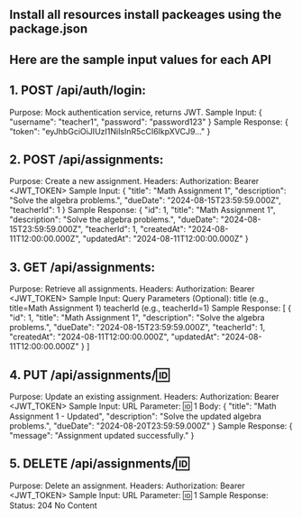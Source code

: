 ## Install all resources install packeages using the package.json
## Here are the sample input values for each API 

## 1. POST /api/auth/login:
Purpose: Mock authentication service, returns JWT.
Sample Input:
{
  "username": "teacher1",
  "password": "password123"
}
Sample Response:
{
  "token": "eyJhbGciOiJIUzI1NiIsInR5cCI6IkpXVCJ9..."
}
## 2. POST /api/assignments:
Purpose: Create a new assignment.
Headers:
Authorization: Bearer <JWT_TOKEN>
Sample Input:
{
  "title": "Math Assignment 1",
  "description": "Solve the algebra problems.",
  "dueDate": "2024-08-15T23:59:59.000Z",
  "teacherId": 1
}
Sample Response:
{
  "id": 1,
  "title": "Math Assignment 1",
  "description": "Solve the algebra problems.",
  "dueDate": "2024-08-15T23:59:59.000Z",
  "teacherId": 1,
  "createdAt": "2024-08-11T12:00:00.000Z",
  "updatedAt": "2024-08-11T12:00:00.000Z"
}
 ## 3. GET /api/assignments:
Purpose: Retrieve all assignments.
Headers:
Authorization: Bearer <JWT_TOKEN>
Sample Input:
Query Parameters (Optional):
title (e.g., title=Math Assignment 1)
teacherId (e.g., teacherId=1)
Sample Response:
[
  {
    "id": 1,
    "title": "Math Assignment 1",
    "description": "Solve the algebra problems.",
    "dueDate": "2024-08-15T23:59:59.000Z",
    "teacherId": 1,
    "createdAt": "2024-08-11T12:00:00.000Z",
    "updatedAt": "2024-08-11T12:00:00.000Z"
  }
]
## 4. PUT /api/assignments/:id:
Purpose: Update an existing assignment.
Headers:
Authorization: Bearer <JWT_TOKEN>
Sample Input:
URL Parameter:
:id: 1
Body:
{
  "title": "Math Assignment 1 - Updated",
  "description": "Solve the updated algebra problems.",
  "dueDate": "2024-08-20T23:59:59.000Z"
}
Sample Response:
{
  "message": "Assignment updated successfully."
}
## 5. DELETE /api/assignments/:id:
Purpose: Delete an assignment.
Headers:
Authorization: Bearer <JWT_TOKEN>
Sample Input:
URL Parameter:
:id: 1
Sample Response:
Status: 204 No Content